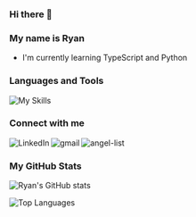 ### Hi there 👋

### My name is Ryan
* I'm currently learning TypeScript and Python

<!--
**Rymul/Rymul** is a ✨ _special_ ✨ repository because its `README.md` (this file) appears on your GitHub profile.

Here are some ideas to get you started:

- 🔭 I’m currently working on ...
- 🌱 I’m currently learning ...
- 👯 I’m looking to collaborate on ...
- 🤔 I’m looking for help with ...
- 💬 Ask me about ...
- 📫 How to reach me: ...
- 😄 Pronouns: ...
- ⚡ Fun fact: ...
-->
### Languages and Tools

![My Skills](https://skillicons.dev/icons?i=js,react,redux,postgres,express,mongodb,nodejs,rails,ruby,html,css,git,github,aws,heroku,d3)


### Connect with me

[<img align="left" alt="LinkedIn" src="https://img.shields.io/badge/LinkedIn-0077B5?style=for-the-badge&logo=linkedin&logoColor=white" />](https://www.linkedin.com/in/ryanfmullen/) [<img align="left" alt="gmail" src="https://img.shields.io/badge/Gmail-D14836?style=for-the-badge&logo=gmail&logoColor=white" />](mailto:ryanfmullen@gmail.com) [<img align="left" alt="angel-list" src="https://img.shields.io/badge/AngelList-000000?style=for-the-badge&logo=AngelList&logoColor=white" />](https://angel.co/u/ryan-mullen-2)<br>




### My GitHub Stats

![Ryan's GitHub stats](https://github-readme-stats.vercel.app/api?username=rymul&theme=tokyonight)

![Top Languages](https://github-readme-stats.vercel.app/api/top-langs/?username=rymul&theme=tokyonight)
